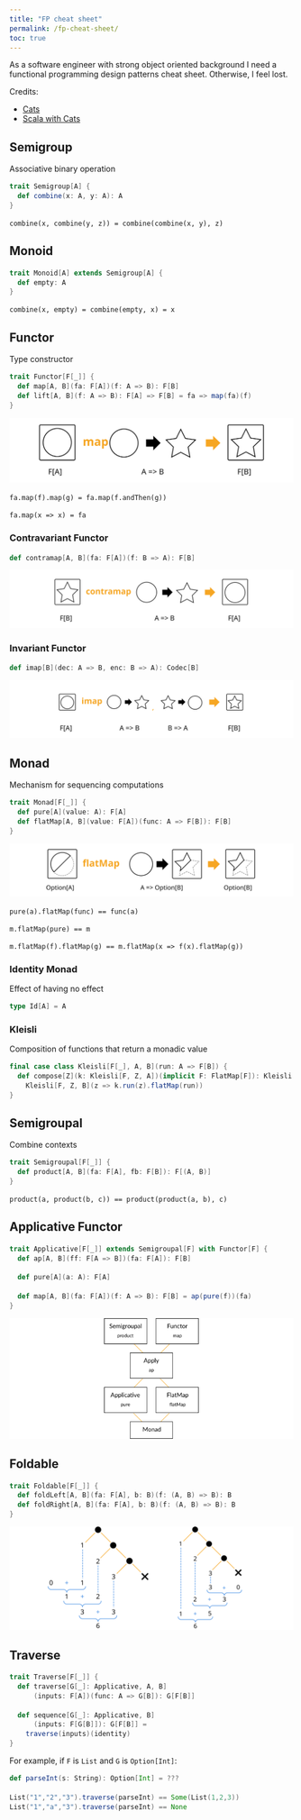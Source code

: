```yaml
---
title: "FP cheat sheet"
permalink: /fp-cheat-sheet/
toc: true
---
```


As a software engineer with strong object oriented background
I need a functional programming design patterns cheat sheet.
Otherwise, I feel lost.

Credits:

* [Cats](https://typelevel.org/cats/index.html)
* [Scala with Cats](https://github.com/scalawithcats/scala-with-cats)

## Semigroup

Associative binary operation

```scala
trait Semigroup[A] {
  def combine(x: A, y: A): A
}
```

`combine(x, combine(y, z)) = combine(combine(x, y), z)`

## Monoid

```scala
trait Monoid[A] extends Semigroup[A] {
  def empty: A
}
```

`combine(x, empty) = combine(empty, x) = x`

## Functor

Type constructor

```scala
trait Functor[F[_]] {
  def map[A, B](fa: F[A])(f: A => B): F[B]
  def lift[A, B](f: A => B): F[A] => F[B] = fa => map(fa)(f)
}
```

![map](/assets/images/fp-cheat-sheet/functor-map.svg)

`fa.map(f).map(g) = fa.map(f.andThen(g))`

`fa.map(x => x) = fa`

### Contravariant Functor

```scala
def contramap[A, B](fa: F[A])(f: B => A): F[B]
```

![contramap](/assets/images/fp-cheat-sheet/functor-contramap.svg)

### Invariant Functor

```scala
def imap[B](dec: A => B, enc: B => A): Codec[B]
```

![imap](/assets/images/fp-cheat-sheet/functor-imap.svg)

## Monad

Mechanism for sequencing computations

```scala
trait Monad[F[_]] {
  def pure[A](value: A): F[A]
  def flatMap[A, B](value: F[A])(func: A => F[B]): F[B]
}
```

![option flatmap](/assets/images/fp-cheat-sheet/monad-option-flatmap.svg)

`pure(a).flatMap(func) == func(a)`

`m.flatMap(pure) == m`

`m.flatMap(f).flatMap(g) == m.flatMap(x => f(x).flatMap(g))`

### Identity Monad

Effect of having no effect

```scala
type Id[A] = A
```

### Kleisli

Composition of functions that return a monadic value

```scala
final case class Kleisli[F[_], A, B](run: A => F[B]) {
  def compose[Z](k: Kleisli[F, Z, A])(implicit F: FlatMap[F]): Kleisli[F, Z, B] =
    Kleisli[F, Z, B](z => k.run(z).flatMap(run))
}
```

## Semigroupal

Combine contexts

```scala
trait Semigroupal[F[_]] {
  def product[A, B](fa: F[A], fb: F[B]): F[(A, B)]
}
```

`product(a, product(b, c)) == product(product(a, b), c)`

## Applicative Functor

```scala
trait Applicative[F[_]] extends Semigroupal[F] with Functor[F] {
  def ap[A, B](ff: F[A => B])(fa: F[A]): F[B]

  def pure[A](a: A): F[A]

  def map[A, B](fa: F[A])(f: A => B): F[B] = ap(pure(f))(fa)
}
```

![Monad class hierarchy](/assets/images/fp-cheat-sheet/monad-class-hierarchy.png)

## Foldable

```scala
trait Foldable[F[_]] {
  def foldLeft[A, B](fa: F[A], b: B)(f: (A, B) => B): B
  def foldRight[A, B](fa: F[A], b: B)(f: (A, B) => B): B
}
```

![Fold List(1, 2, 3)](/assets/images/fp-cheat-sheet/fold-1-2-3.svg)

## Traverse

```scala
trait Traverse[F[_]] {
  def traverse[G[_]: Applicative, A, B]
      (inputs: F[A])(func: A => G[B]): G[F[B]]

  def sequence[G[_]: Applicative, B]
      (inputs: F[G[B]]): G[F[B]] =
    traverse(inputs)(identity)
}
```

For example, if `F` is `List` and `G` is `Option[Int]`:

```scala
def parseInt(s: String): Option[Int] = ???

List("1","2","3").traverse(parseInt) == Some(List(1,2,3))
List("1","a","3").traverse(parseInt) == None
```
